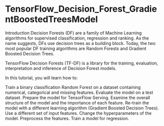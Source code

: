 # TensorFlow_Decision_Forest_GradientBoostedTreesModel

Introduction
Decision Forests (DF) are a family of Machine Learning algorithms for supervised classification, regression and ranking. As the name suggests, DFs use decision trees as a building block. Today, the two most popular DF training algorithms are Random Forests and Gradient Boosted Decision Trees.

TensorFlow Decision Forests (TF-DF) is a library for the training, evaluation, interpretation and inference of Decision Forest models.

In this tutorial, you will learn how to:

Train a binary classification Random Forest on a dataset containing numerical, categorical and missing features.
Evaluate the model on a test dataset.
Prepare the model for TensorFlow Serving.
Examine the overall structure of the model and the importance of each feature.
Re-train the model with a different learning algorithm (Gradient Boosted Decision Trees).
Use a different set of input features.
Change the hyperparameters of the model.
Preprocess the features.
Train a model for regression.
